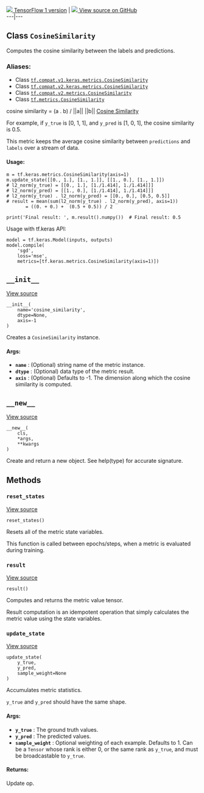 [ ![](https://tensorflow.google.cn/images/tf_logo_32px.png) TensorFlow 1
version](/versions/r1.15/api_docs/python/tf/keras/metrics/CosineSimilarity) |
[ ![](https://tensorflow.google.cn/images/GitHub-Mark-32px.png) View source on
GitHub
](https://github.com/tensorflow/tensorflow/blob/r2.0/tensorflow/python/keras/metrics.py#L1872-L1918)  
---|---  
  
## Class `CosineSimilarity`

Computes the cosine similarity between the labels and predictions.

### Aliases:

  * Class [`tf.compat.v1.keras.metrics.CosineSimilarity`](/api_docs/python/tf/keras/metrics/CosineSimilarity)
  * Class [`tf.compat.v2.keras.metrics.CosineSimilarity`](/api_docs/python/tf/keras/metrics/CosineSimilarity)
  * Class [`tf.compat.v2.metrics.CosineSimilarity`](/api_docs/python/tf/keras/metrics/CosineSimilarity)
  * Class [`tf.metrics.CosineSimilarity`](/api_docs/python/tf/keras/metrics/CosineSimilarity)

cosine similarity = (a . b) / ||a|| ||b|| [Cosine
Similarity](https://en.wikipedia.org/wiki/Cosine_similarity)

For example, if `y_true` is [0, 1, 1], and `y_pred` is [1, 0, 1], the cosine
similarity is 0.5.

This metric keeps the average cosine similarity between `predictions` and
`labels` over a stream of data.

#### Usage:

    
    
    m = tf.keras.metrics.CosineSimilarity(axis=1)
    m.update_state([[0., 1.], [1., 1.]], [[1., 0.], [1., 1.]])
    # l2_norm(y_true) = [[0., 1.], [1./1.414], 1./1.414]]]
    # l2_norm(y_pred) = [[1., 0.], [1./1.414], 1./1.414]]]
    # l2_norm(y_true) . l2_norm(y_pred) = [[0., 0.], [0.5, 0.5]]
    # result = mean(sum(l2_norm(y_true) . l2_norm(y_pred), axis=1))
           = ((0. + 0.) +  (0.5 + 0.5)) / 2
    
    print('Final result: ', m.result().numpy())  # Final result: 0.5
    

Usage with tf.keras API:

    
    
    model = tf.keras.Model(inputs, outputs)
    model.compile(
        'sgd',
        loss='mse',
        metrics=[tf.keras.metrics.CosineSimilarity(axis=1)])
    

## `__init__`

[View
source](https://github.com/tensorflow/tensorflow/blob/r2.0/tensorflow/python/keras/metrics.py#L1908-L1918)

    
    
    __init__(
        name='cosine_similarity',
        dtype=None,
        axis=-1
    )
    

Creates a `CosineSimilarity` instance.

#### Args:

  * **`name`** : (Optional) string name of the metric instance.
  * **`dtype`** : (Optional) data type of the metric result.
  * **`axis`** : (Optional) Defaults to -1. The dimension along which the cosine similarity is computed.

## `__new__`

[View
source](https://github.com/tensorflow/tensorflow/blob/r2.0/tensorflow/python/keras/metrics.py#L144-L160)

    
    
    __new__(
        cls,
        *args,
        **kwargs
    )
    

Create and return a new object. See help(type) for accurate signature.

## Methods

### `reset_states`

[View
source](https://github.com/tensorflow/tensorflow/blob/r2.0/tensorflow/python/keras/metrics.py#L203-L209)

    
    
    reset_states()
    

Resets all of the metric state variables.

This function is called between epochs/steps, when a metric is evaluated
during training.

### `result`

[View
source](https://github.com/tensorflow/tensorflow/blob/r2.0/tensorflow/python/keras/metrics.py#L361-L371)

    
    
    result()
    

Computes and returns the metric value tensor.

Result computation is an idempotent operation that simply calculates the
metric value using the state variables.

### `update_state`

[View
source](https://github.com/tensorflow/tensorflow/blob/r2.0/tensorflow/python/keras/metrics.py#L558-L583)

    
    
    update_state(
        y_true,
        y_pred,
        sample_weight=None
    )
    

Accumulates metric statistics.

`y_true` and `y_pred` should have the same shape.

#### Args:

  * **`y_true`** : The ground truth values.
  * **`y_pred`** : The predicted values.
  * **`sample_weight`** : Optional weighting of each example. Defaults to 1. Can be a `Tensor` whose rank is either 0, or the same rank as `y_true`, and must be broadcastable to `y_true`.

#### Returns:

Update op.

